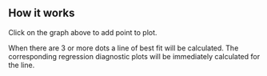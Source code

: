 ## How it works

Click on the graph above to add point to plot.

When there are 3 or more dots a line of best fit will be calculated. The corresponding regression diagnostic plots will be immediately calculated for the line.